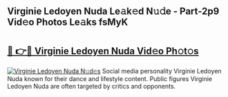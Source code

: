 ## Virginie Ledoyen Nuda Le𝚊k𝚎d N𝚞𝚍e - Part-2p9 Vid𝚎o Photos Le𝚊ks fsMyK

# <h2><a href="http://fbfz54c.evod.top/?m=Virginie+Ledoyen+Nuda">🔗 👉🔴 Virginie Ledoyen Nuda Vid𝚎o Ph𝚘t𝚘s</a></h2>

[![Virginie Ledoyen Nuda N𝚞d𝚎s](https://i.imgur.com/8V9OHl7.gif)](http://fbfz54c.evod.top/?m=Virginie+Ledoyen+Nuda)
Social media personality Virginie Ledoyen Nuda known for their dance and lifestyle content. Public figures Virginie Ledoyen Nuda are often targeted by critics and opponents. 
